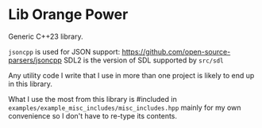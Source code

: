 # Lib Orange Power
Generic C++23 library.

`jsoncpp` is used for JSON support:  https://github.com/open-source-parsers/jsoncpp
SDL2 is the version of SDL supported by `src/sdl`

Any utility code I write that I use in more than one project is likely to
end up in this library.

What I use the most from this library is #included in
  `examples/example_misc_includes/misc_includes.hpp`
mainly for my own convenience so I don't have to re-type its contents.
